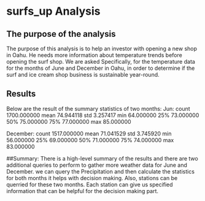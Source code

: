 # surfs_up Analysis
## The purpose of the analysis
The purpose of this analysis is to help an investor with opening a new shop in Oahu. He needs more information about temperature trends before opening the surf shop. We are asked Specifically, for the temperature data for the months of June and December in Oahu, in order to determine if the surf and ice cream shop business is sustainable year-round.

## Results
Below are the result of the summary statistics of two months:
Jun:
count	1700.000000
mean	74.944118
std	3.257417
min	64.000000
25%	73.000000
50%	75.000000
75%	77.000000
max	85.000000

December:
count	1517.000000
mean	71.041529
std	3.745920
min	56.000000
25%	69.000000
50%	71.000000
75%	74.000000
max	83.000000

##Summary:
There is a high-level summary of the results and there are two additional queries to perform to gather more weather data for June and December.
we can query the Precipitation and then calculate the statistics for both months it helps with decision making. Also, stations can be querried for these two months. Each station can give us specified information that can be helpful for the decision making part. 
